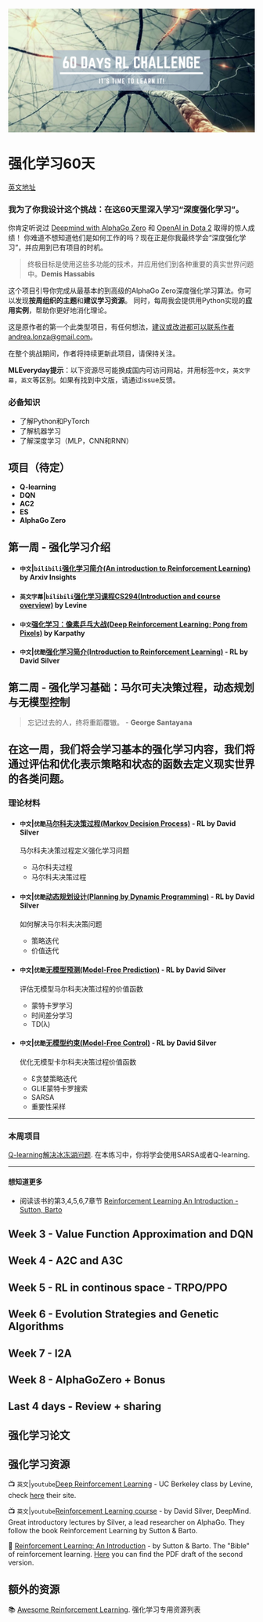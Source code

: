 ![](images/logo5.png)

# 强化学习60天
[英文地址](https://github.com/andri27-ts/60_Days_RL_Challenge)

### 我为了你我设计这个挑战：在这60天里深入学习“深度强化学习”。
你肯定听说过 [Deepmind with AlphaGo Zero](https://www.bilibili.com/video/av29385179) 和
[OpenAI in Dota 2](https://www.bilibili.com/video/av29385428) 取得的惊人成绩！
你难道不想知道他们是如何工作的吗？现在正是你我最终学会“深度强化学习”，并应用到已有项目的时机。

> 终极目标是使用这些多功能的技术，并应用他们到各种重要的真实世界问题中。**Demis Hassabis**

这个项目引导你完成从最基本的到高级的AlphaGo Zero深度强化学习算法。你可以发现**按周组织的主题**和**建议学习资源**。
同时，每周我会提供用Python实现的**应用实例**，帮助你更好地消化理论。

这是原作者的第一个此类型项目，有任何想法，建议或改进都可以联系作者andrea.lonza@gmail.com。

在整个挑战期间，作者将持续更新此项目，请保持关注。

**MLEveryday提示**：以下资源尽可能换成国内可访问网站，并用标签`中文`，`英文字幕`，`英文`等区别。如果有找到中文版，请通过issue反馈。

### 必备知识
* 了解Python和PyTorch
* 了解机器学习
* 了解深度学习（MLP，CNN和RNN）

## 项目（待定）
 - **Q-learning**
 - **DQN**
 - **AC2**
 - **ES**
 - **AlphaGo Zero**

## 第一周 - 强化学习介绍

 - #### `中文`|`bilibili`[强化学习简介(An introduction to Reinforcement Learning)](https://www.bilibili.com/video/av30055826) by Arxiv Insights
 - #### `英文字幕`|`bilibili`[强化学习课程CS294(Introduction and course overview)](https://www.bilibili.com/video/av20957290) by Levine
 - #### `中文`[强化学习：像素乒乓大战(Deep Reinforcement Learning: Pong from Pixels)](http://ju.outofmemory.cn/entry/319445) by Karpathy
 - #### `中文`|`优酷`[强化学习简介(Introduction to Reinforcement Learning)](https://v.youku.com/v_show/id_XMjcwMDQyOTcxMg==.html?spm=a2h0j.11185381.listitem_page1.5!4~A&&f=49376145) - RL by David Silver

## 第二周 - 强化学习基础：马尔可夫决策过程，动态规划与无模型控制

> 忘记过去的人，终将重蹈覆辙。 - **George Santayana**

在这一周，我们将会学习基本的强化学习内容，我们将通过评估和优化表示策略和状态的函数去定义现实世界的各类问题。
----

### 理论材料

 - #### `中文`|`优酷`[马尔科夫决策过程(Markov Decision Process)](https://v.youku.com/v_show/id_XMjcwMDU5ODEyOA==.html?spm=a2h0j.11185381.listitem_page1.5!3~A&&f=49376145) - RL by David Silver
   马尔科夫决策过程定义强化学习问题
   - 马尔科夫过程
   - 马尔科夫决策过程

 - #### `中文`|`优酷`[动态规划设计(Planning by Dynamic Programming)](https://v.youku.com/v_show/id_XMjcwMDY1MDI1Mg==.html?spm=a2h0j.11185381.listitem_page1.5!2~A&&f=49376145) - RL by David Silver
   如何解决马尔科夫决策问题
   - 策略迭代
   - 价值迭代

 - #### `中文`|`优酷`[无模型预测(Model-Free Prediction)](https://v.youku.com/v_show/id_XMjcwMDc2NjYwOA==.html?spm=a2h0j.11185381.listitem_page1.5~A&&f=49376145) - RL by David Silver
   评估无模型马尔科夫决策过程的价值函数
   - 蒙特卡罗学习
   - 时间差分学习
   - TD(λ)

 - #### `中文`|`优酷`[无模型约束(Model-Free Control)](https://v.youku.com/v_show/id_XMjcwNDA5NzIwOA==.html?spm=a2h0j.11185381.listitem_page1.5!5~A&&f=49376145) - RL by David Silver
   优化无模型卡尔科夫决策过程价值函数
   - Ɛ贪婪策略迭代
   - GLIE蒙特卡罗搜索
   - SARSA
   - 重要性采样

----

### 本周项目

[Q-learning解决冰冻湖问题](Week2/frozenlake_Qlearning.ipynb). 在本练习中，你将学会使用SARSA或者Q-learning.

----

#### 想知道更多
- 阅读该书的第3,4,5,6,7章节 [Reinforcement Learning An Introduction - Sutton, Barto](https://web.stanford.edu/class/psych209/Readings/SuttonBartoIPRLBook2ndEd.pdf)


## Week 3 - Value Function Approximation and DQN

## Week 4 - A2C and A3C

## Week 5 - RL in continous space - TRPO/PPO

## Week 6 - Evolution Strategies and Genetic Algorithms

## Week 7 - I2A

## Week 8 - AlphaGoZero + Bonus

## Last 4 days - Review + sharing


## 强化学习论文

## 强化学习资源

:tv: `英文`|`youtube`[Deep Reinforcement Learning](https://www.youtube.com/playlist?list=PLkFD6_40KJIznC9CDbVTjAF2oyt8_VAe3) - UC Berkeley class by Levine, check [here](http://rail.eecs.berkeley.edu/deeprlcourse/) their site.

:tv: `英文`|`youtube`[Reinforcement Learning course](https://www.youtube.com/watch?v=2pWv7GOvuf0&list=PLqYmG7hTraZDM-OYHWgPebj2MfCFzFObQ) - by David Silver, DeepMind. Great introductory lectures by Silver, a lead researcher on AlphaGo. They follow the book Reinforcement Learning by Sutton & Barto.

:notebook: [Reinforcement Learning: An Introduction](https://www.amazon.com/Reinforcement-Learning-Introduction-Adaptive-Computation/dp/0262193981/ref=sr_1_2?s=books&ie=UTF8&qid=1535898372&sr=1-2&keywords=reinforcement+learning+sutton) - by Sutton & Barto. The "Bible" of reinforcement learning. [Here](https://web.stanford.edu/class/psych209/Readings/SuttonBartoIPRLBook2ndEd.pdf) you can find the PDF draft of the second version.


## 额外的资源

:books: [Awesome Reinforcement Learning](https://github.com/aikorea/awesome-rl). 强化学习专用资源列表

